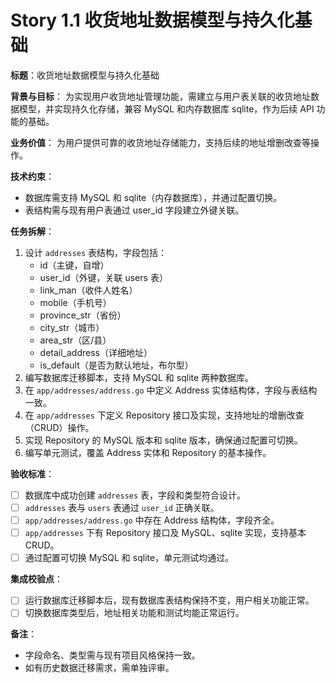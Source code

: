 # Story 1.1 收货地址数据模型与持久化基础

**标题**：收货地址数据模型与持久化基础

**背景与目标**：
为实现用户收货地址管理功能，需建立与用户表关联的收货地址数据模型，并实现持久化存储，兼容 MySQL 和内存数据库 sqlite，作为后续 API 功能的基础。

**业务价值**：
为用户提供可靠的收货地址存储能力，支持后续的地址增删改查等操作。

**技术约束**：

-   数据库需支持 MySQL 和 sqlite（内存数据库），并通过配置切换。
-   表结构需与现有用户表通过 user_id 字段建立外键关联。

**任务拆解**：

1. 设计 `addresses` 表结构，字段包括：
    - id（主键，自增）
    - user_id（外键，关联 users 表）
    - link_man（收件人姓名）
    - mobile（手机号）
    - province_str（省份）
    - city_str（城市）
    - area_str（区/县）
    - detail_address（详细地址）
    - is_default（是否为默认地址，布尔型）
2. 编写数据库迁移脚本，支持 MySQL 和 sqlite 两种数据库。
3. 在 `app/addresses/address.go` 中定义 Address 实体结构体，字段与表结构一致。
4. 在 `app/addresses` 下定义 Repository 接口及实现，支持地址的增删改查（CRUD）操作。
5. 实现 Repository 的 MySQL 版本和 sqlite 版本，确保通过配置可切换。
6. 编写单元测试，覆盖 Address 实体和 Repository 的基本操作。

**验收标准**：

-   [ ] 数据库中成功创建 `addresses` 表，字段和类型符合设计。
-   [ ] `addresses` 表与 `users` 表通过 `user_id` 正确关联。
-   [ ] `app/addresses/address.go` 中存在 Address 结构体，字段齐全。
-   [ ] `app/addresses` 下有 Repository 接口及 MySQL、sqlite 实现，支持基本 CRUD。
-   [ ] 通过配置可切换 MySQL 和 sqlite，单元测试均通过。

**集成校验点**：

-   [ ] 运行数据库迁移脚本后，现有数据库表结构保持不变，用户相关功能正常。
-   [ ] 切换数据库类型后，地址相关功能和测试均能正常运行。

**备注**：

-   字段命名、类型需与现有项目风格保持一致。
-   如有历史数据迁移需求，需单独评审。
